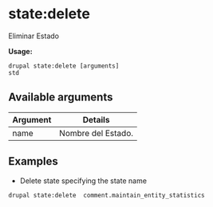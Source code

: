 # state:delete
Eliminar Estado

**Usage:**
```
drupal state:delete [arguments]
std
```

## Available arguments
Argument | Details
---------|-------------
name | Nombre del Estado.

## Examples
* Delete state specifying the state name
```
drupal state:delete  comment.maintain_entity_statistics
```
